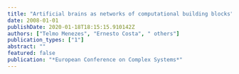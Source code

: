 ```yaml
---
title: "Artificial brains as networks of computational building blocks"
date: 2008-01-01
publishDate: 2020-01-18T18:15:15.910142Z
authors: ["Telmo Menezes", "Ernesto Costa", " others"]
publication_types: ["1"]
abstract: ""
featured: false
publication: "*European Conference on Complex Systems*"
---
```


